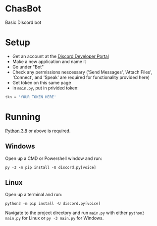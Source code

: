 # ChasBot
Basic Discord bot

# Setup
- Get an account at the [Discord Developer Portal](https://discord.com/developers)
- Make a new application and name it
- Go under "Bot"
- Check any permissions nescessary ('Send Messages', 'Attach Files', 'Connect', and 'Speak' are required for functionality provided here)
- Get token on this same page
- in ```main.py```, put in privided token:

```python
tkn = 'YOUR_TOKEN_HERE'
```


# Running

[Python 3.8](https://www.python.org/) or above is required.

## Windows
  Open up a CMD or Powershell window and run:
  ```
  py -3 -m pip install -U discord.py[voice]
  ```
  
  
## Linux
  Open up a terminal and run:
  ```
  python3 -m pip install -U discord.py[voice]
  ```
  
  
Navigate to the project directory and run ```main.py``` with either ```python3 main,py``` for Linux or ```py -3 main.py``` for Windows.
